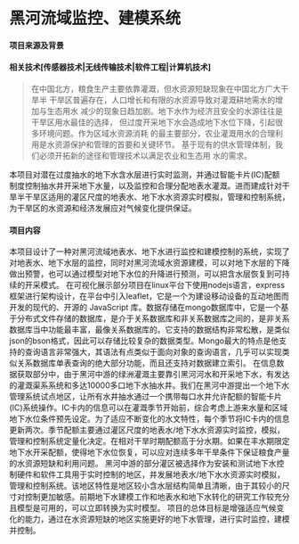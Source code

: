 # 黑河流域监控、建模系统
#### 项目来源及背景
#### 相关技术[传感器技术|无线传输技术|软件工程|计算机技术]
>在中国北方，粮食生产主要依靠灌溉，但水资源短缺现象在中国北方广大干旱半
干旱区普遍存在，人口增长和有限的水资源导致对灌溉耕地需水的增加与生态用水
减少的现象日趋加剧。地下水作为经济且安全的水源往往是干旱区用水最佳的选择，
但过度开采地下水会造成地下水位下降，引起很多环境问题。作为区域水资源消耗
的最主要部分，农业灌溉用水的合理利用是水资源保护和管理的首要和关键环节。
基于现有的供水管理体制，我们必须开拓新的途径和管理技术以满足农业和生态用
水的需求。

  本项目对潜在过度抽水的地下水含水层进行实时监测，并通过智能卡片(IC)配额
制度控制抽水井开采地下水量，以及监控和合理分配地表水灌溉。进而建成针对干
旱半干旱区适用的灌区尺度的地表水、地下水水资源实时模拟，管理和控制系统，
为干旱区的水资源和经济发展应对气候变化提供保证。
#### 项目内容
本项目设计了一种对黑河流域地表水、地下水进行监控和建模控制的系统，实现了对地表水、地下水层的监控，同时对黑河流域水资源建模，可以对地下水层的下降做出预警，也可以通过模型对地下水位的升降进行预测，可以把含水层恢复到可持续的开采模式。
        在可视化展示部分项目在linux平台下使用nodejs语言，express框架进行架构设计，在平台中引入leaflet，它是一个为建设移动设备的互动地图而开发的现代的、开源的 JavaScript 库。数据存储在mongo数据库中，它是一个基于分布式文件存储的数据库，是介于关系数据库和非关系数据库之间的，是非关系数据库当中功能最丰富，最像关系数据库的。它支持的数据结构非常松散，是类似json的bson格式，因此可以存储比较复杂的数据类型。Mongo最大的特点是他支持的查询语言非常强大，其语法有点类似于面向对象的查询语言，几乎可以实现类似关系数据库单表查询的绝大部分功能，而且还支持对数据建立索引。
        在信息数据获取部分中，由于黑河中游的绿洲灌溉主要靠引黑河河水和开采地下水，有发达的灌溉渠系系统和多达10000多口地下水抽水井。我们在黑河中游提出一个地下水管理系统试点地区，让所有水井抽水通过一个携带每口水井允许配额的智能卡片(IC)系统操作。IC卡内的信息可以在灌溉季节开始前，综合考虑上游来水量和区域地下水位条件预先设定。为了适应不断变化的水文特性，每个季节将IC卡内的信息更新两次。季节配额主要通过灌区尺度的地表水/地下水水资源实时监控，模拟，管理和控制系统定量化决定。在相对干旱时期配额高于分水期。如果在丰水期限定地下水开采配额，使得地下水位恢复，可以应对连续多年干旱条件下保证粮食产量的水资源短缺和利用问题。
        黑河中游的部分灌区被选择作为安装和测试地下水控制硬件和软件工具用于实时控制的地区，并发展地表水/地下水水资源实时模拟，管理和控制系统。该地区特性是地区较小含水层结构简单且清晰，由于其较小的尺寸对控制更加敏感。前期地下水建模工作和地表水和地下水转化的研究工作较充分且模型是可用的，可以立即转换为实时模型。
        项目的总体目标是增强适应气候变化的能力，通过在水资源短缺的地区实施更好的地下水管理，进行实时监控，建模并控制。
